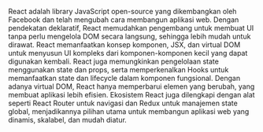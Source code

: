 React adalah library JavaScript open-source yang dikembangkan oleh Facebook dan telah mengubah cara membangun aplikasi web. Dengan pendekatan deklaratif, React memudahkan pengembang untuk membuat UI tanpa perlu mengelola DOM secara langsung, sehingga lebih mudah untuk dirawat. React memanfaatkan konsep komponen, JSX, dan virtual DOM untuk menyusun UI kompleks dari komponen-komponen kecil yang dapat digunakan kembali.
React juga memungkinkan pengelolaan state menggunakan state dan props, serta memperkenalkan Hooks untuk memanfaatkan state dan lifecycle dalam komponen fungsional. Dengan adanya virtual DOM, React hanya memperbarui elemen yang berubah, yang membuat aplikasi lebih efisien.
Ekosistem React juga dilengkapi dengan alat seperti React Router untuk navigasi dan Redux untuk manajemen state global, menjadikannya pilihan utama untuk membangun aplikasi web yang dinamis, skalabel, dan mudah diatur.